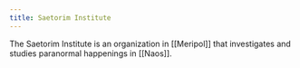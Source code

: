 ```yaml
---
title: Saetorim Institute
---
```


The Saetorim Institute is an organization in [[Meripol]] that investigates and studies paranormal happenings in [[Naos]]. 